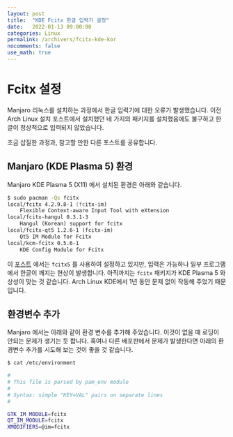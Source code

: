 ```yaml
---
layout: post
title:  "KDE Fcitx 한글 입력기 설정"
date:   2022-01-13 09:00:00
categories: Linux
permalink: /archivers/fcitx-kde-kor
nocomments: false
use_math: true 
---
```


# Fcitx 설정

Manjaro 리눅스를 설치하는 과정에서 한글 입력기에 대한 오류가 발생했습니다. 이전 Arch Linux 설치 포스트에서 설치했던 네 가지의 패키지를 설치했음에도 불구하고 한글이 정상적으로 입력되지 않았습니다.

조금 삽질한 과정과, 참고할 만한 다른 포스트를 공유합니다.

<!--more-->

## Manjaro (KDE Plasma 5) 환경

Manjaro KDE Plasma 5 (X11) 에서 설치된 환경은 아래와 같습니다.

```zsh
$ sudo pacman -Qs fcitx
local/fcitx 4.2.9.8-1 (fcitx-im)
    Flexible Context-aware Input Tool with eXtension
local/fcitx-hangul 0.3.1-3
    Hangul (Korean) support for fcitx
local/fcitx-qt5 1.2.6-1 (fcitx-im)
    Qt5 IM Module for Fcitx
local/kcm-fcitx 0.5.6-1
    KDE Config Module for Fcitx
```

이 [포스트](https://wnw1005.tistory.com/600) 에서는 `fcitx5` 를 사용하여 설정하고 있지만, 입력은 가능하나 일부 프로그램에서 한글이 깨지는 현상이 발생합니다. 아직까지는 `fcitx` 패키지가 KDE Plasma 5 와 상성이 맞는 것 같습니다. Arch Linux KDE에서 1년 동안 문제 없이 작동해 주었기 때문입니다.

## 환경변수 추가

Manjaro 에서는 아래와 같이 환경 변수를 추가해 주었습니다. 이것이 없을 때 로딩이 안되는 문제가 생기는 듯 합니다. 혹여나 다른 배포판에서 문제가 발생한다면 아래의 환경변수 추가를 시도해 보는 것이 좋을 것 같습니다.

```zsh
$ cat /etc/environment

#
# This file is parsed by pam_env module
#
# Syntax: simple "KEY=VAL" pairs on separate lines
#

GTK_IM_MODULE=fcitx
QT_IM_MODULE=fcitx
XMODIFIERS=@im=fcitx
```


